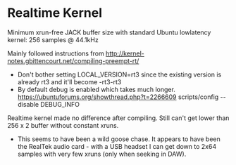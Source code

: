 # Realtime Kernel

Minimum xrun-free JACK buffer size with standard Ubuntu lowlatency kernel: 256 samples @ 44.1kHz

Mainly followed instructions from http://kernel-notes.gbittencourt.net/compiling-preempt-rt/
- Don't bother setting LOCAL_VERSION=rt3 since the existing version is already rt3 and it'll become -rt3-rt3
- By default debug is enabled which takes much longer. https://ubuntuforums.org/showthread.php?t=2266609 scripts/config --disable DEBUG_INFO

Realtime kernel made no difference after compiling. Still can't get lower than 256 x 2 buffer without constant xruns.

- This seems to have been a wild goose chase. It appears to have been the RealTek audio card - with a USB headset I can get down to 2x64 samples with very few xruns (only when seeking in DAW).

